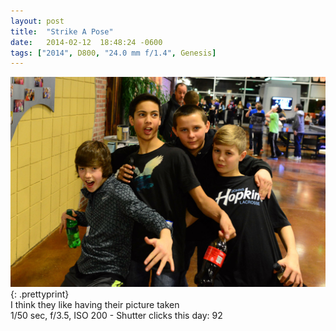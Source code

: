 ```yaml
---
layout: post
title:  "Strike A Pose"
date:   2014-02-12  18:48:24 -0600
tags: ["2014", D800, "24.0 mm f/1.4", Genesis]
---
```

![:title](/images/2014/2014_0212_DSC_0047.jpg)
{: .prettyprint}  
I think they like having their picture taken  
1/50 sec, f/3.5, ISO 200 - Shutter clicks this day: 92